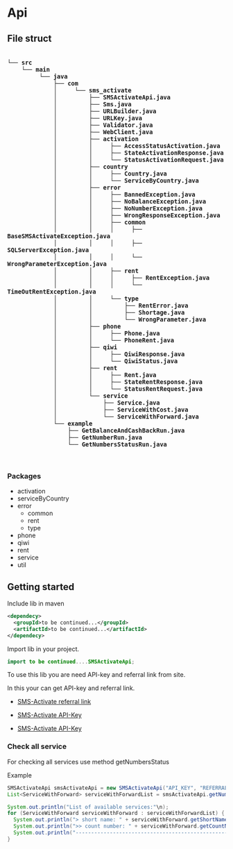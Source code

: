 # Api
## File struct

<pre style="font-family: 'Arial Narrow', sans-serif; font-size: 12pt; font-weight: bold;">
    <code>
└── src
    └── main
         └── java
             ├── com
             │     └── sms_activate
             │         ├── SMSActivateApi.java
             │         ├── Sms.java
             │         ├── URLBuilder.java
             │         ├── URLKey.java
             │         ├── Validator.java
             │         ├── WebClient.java
             │         ├── activation
             │         │     ├── AccessStatusActivation.java
             │         │     ├── StateActivationResponse.java
             │         │     └── StatusActivationRequest.java
             │         ├── country
             │         │     ├── Country.java
             │         │     └── ServiceByCountry.java
             │         ├── error
             │         │     ├── BannedException.java
             │         │     ├── NoBalanceException.java
             │         │     ├── NoNumberException.java
             │         │     ├── WrongResponseException.java
             │         │     ├── common
             │         │     │     ├── BaseSMSActivateException.java
             │         │     │     ├── SQLServerException.java
             │         │     │     └── WrongParameterException.java
             │         │     ├── rent
             │         │     │     ├── RentException.java
             │         │     │     └── TimeOutRentException.java
             │         │     └── type
             │         │         ├── RentError.java
             │         │         ├── Shortage.java
             │         │         └── WrongParameter.java
             │         ├── phone
             │         │     ├── Phone.java
             │         │     └── PhoneRent.java
             │         ├── qiwi
             │         │     ├── QiwiResponse.java
             │         │     └── QiwiStatus.java
             │         ├── rent
             │         │     ├── Rent.java
             │         │     ├── StateRentResponse.java
             │         │     └── StatusRentRequest.java
             │         └── service
             │             ├── Service.java
             │             ├── ServiceWithCost.java
             │             └── ServiceWithForward.java
             └── example
                 ├── GetBalanceAndCashBackRun.java
                 ├── GetNumberRun.java
                 └── GetNumbersStatusRun.java

    </code>
</pre>

### Packages
* activation
* serviceByCountry
* error
  * common
  * rent
  * type
* phone
* qiwi
* rent
* service
* util

## Getting started 
Include lib in maven
```xml
<dependecy>
  <groupId>to be continued...</groupId>
  <artifactId>to be continued...</artifactId>
</dependecy>
```

Import lib in your project.
```java
import to be continued....SMSActivateApi;
```

To use this lib you are need API-key and referral link from site.

In this your can get API-key and referral link.

* [SMS-Activate referral link](https://sms-activate.ru/ru/pp)
  
* [SMS-Activate API-Key](https://sms-activate.ru/ru/profile)
  
* [SMS-Activate API-Key](https://sms-activate.ru/ru/api2)

### Check all service

For checking all services use method getNumbersStatus

Example
```java
SMSActivateApi smsActivateApi = new SMSActivateApi("API_KEY", "REFERRAL_LINK");
List<ServiceWithForward> serviceWithForwardList = smsActivateApi.getNumbersStatus();

System.out.println("List of available services:"\n);
for (ServiceWithForward serviceWithForward : serviceWithForwardList) {
  System.out.println("> short name: " + serviceWithForward.getShortName());
  System.out.println(">> count number: " + serviceWithForward.getCountNumber());
  System.out.println("--------------------------------------------------------\n")
}
```
